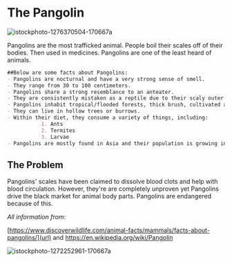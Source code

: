# The Pangolin

![istockphoto-1276370504-170667a](https://user-images.githubusercontent.com/91553546/135576202-086b750a-56c6-4c59-aa1f-b932f80305ad.jpg)

Pangolins are the most trafficked animal. People boil their scales off of their bodies. Then used in medicines. Pangolins are one of the least heard of animals. 

```markdown
##Below are some facts about Pangolins: 
- Pangolins are nocturnal and have a very strong sense of smell. 
- They range from 30 to 100 centimeters. 
- Pangolins share a strong resemblance to an anteater. 
- They are consistently mistaken as a reptile due to their scaly outer shell.
- Pangolins inhabit tropical/flooded forests, thick brush, cultivated areas, and savannah grasslands.
- They can live in hollow trees or burrows. 
- Within their diet, they consume a variety of things, including: 
           1. Ants
           2. Termites 
           3. Larvae
- Pangolins are mostly found in Asia and their population is growing in Africa. 
```
## The Problem 
Pangolins' scales have been claimed to dissolve blood clots and help with blood circulation. However, they're are completely unproven yet Pangolins drive the black market for animal body parts. Pangolins are endangered because of this. 



_All information from:_

[https://www.discoverwildlife.com/animal-facts/mammals/facts-about-pangolins/](url) and https://en.wikipedia.org/wiki/Pangolin

![istockphoto-1272252961-170667a](https://user-images.githubusercontent.com/91553546/135576126-06b6f9b9-d6ca-4748-8809-ddf9aeee2ca3.jpg)




